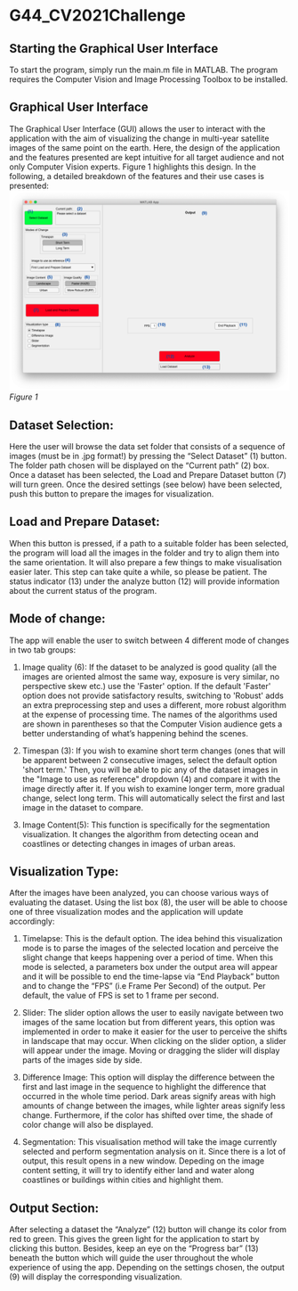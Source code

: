 # G44_CV2021Challenge

## Starting the Graphical User Interface
To start the program, simply run the main.m file in MATLAB. The program requires the Computer Vision and Image Processing Toolbox to be installed.

## Graphical User Interface
The Graphical User Interface (GUI) allows the user to interact with the application with the aim of visualizing the change in multi-year satellite images of the same point on the earth. Here, the design of the application and the features presented are kept intuitive for all target audience and not only Computer Vision experts. Figure 1 highlights this design. In the following, a detailed breakdown of the features and their use cases is presented:
![Figure 1](./img/UI.png) *Figure 1*

## Dataset Selection:
Here the user will browse the data set folder that consists of a sequence of images (must be in .jpg format!) by pressing the “Select Dataset” (1) button. The folder path chosen will be displayed on the “Current path” (2) box. Once a dataset has been selected, the Load and Prepare Dataset button (7) will turn green. Once the desired settings (see below) have been selected, push this button to prepare the images for visualization.

## Load and Prepare Dataset:
When this button is pressed, if a path to a suitable folder has been selected, the program will load all the images in the folder and try to align them into the same orientation. It will also prepare a few things to make visualisation easier later. This step can take quite a while, so please be patient. The status indicator (13) under the analyze button (12) will provide information about the current status of the program.

## Mode of change: 
The app will enable the user to switch between 4 different mode of changes in two tab groups:
                
1. Image quality (6): If the dataset to be analyzed is good quality (all the images are oriented almost the same way, exposure is very similar, no perspective skew etc.) use the 'Faster' option. If the default 'Faster' option does not provide satisfactory results, switching to 'Robust' adds an extra preprocessing step and uses a different, more robust algorithm at the expense of processing time. The names of the algorithms used are shown in parentheses so that the Computer Vision audience gets a better understanding of what’s happening behind the scenes.
                
2. Timespan (3): If you wish to examine short term changes (ones that will be apparent between 2 consecutive images, select the default option 'short term.' Then, you will be able to pic any of the dataset images in the "Image to use as reference" dropdown (4) and compare it with the image directly after it. If you wish to examine longer term, more gradual change, select long term. This will automatically select the first and last image in the dataset to compare.
3. Image Content(5): This function is specifically for the segmentation visualization. It changes the algorithm from detecting ocean and coastlines or detecting changes in images of urban areas.

## Visualization Type: 
After the images have been analyzed, you can choose various ways of evaluating the dataset. Using the list box (8), the user will be able to choose one of three visualization modes and the application will update accordingly:
1. Timelapse: This is the default option. The idea behind this visualization mode is to parse the images of the selected location and perceive the slight change that keeps happening over a period of time. When this mode is selected, a parameters box under the output area will appear and it will be possible to end the time-lapse via “End Playback” button and to change the “FPS” (i.e Frame Per Second) of the output. Per default, the value of FPS is set to 1 frame per second.

2. Slider: The slider option allows the user to easily navigate between two images of the same location but from different years, this option was implemented in order to make it easier for the user to perceive the shifts in landscape that may occur. When clicking on the slider option, a slider will appear under the image. Moving or dragging the slider will display parts of the images side by side. 
                
3. Difference Image: This option will display the difference between the first and last image in the sequence to highlight the difference that occurred in the whole time period. Dark areas signify areas with high amounts of change between the images, while lighter areas signify less change. Furthermore, if the color has shifted over time, the shade of color change will also be displayed.
4. Segmentation: This visualisation method will take the image currently selected and perform segmentation analysis on it. Since there is a lot of output, this result opens in a new window. Depeding on the image content setting, it will try to identify either land and water along coastlines or buildings within cities and highlight them. 

## Output Section:
After selecting a dataset the “Analyze” (12) button will change its color from red to green. This gives the green light for the application to start by clicking this button. Besides, keep an eye on the “Progress bar” (13) beneath the button which will guide the user throughout the whole experience of using the app. Depending on the settings chosen, the output (9) will display the corresponding visualization.

